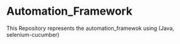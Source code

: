 # Automation_Framework
This Repository represents the automation_framewok using (Java, selenium-cucumber)
